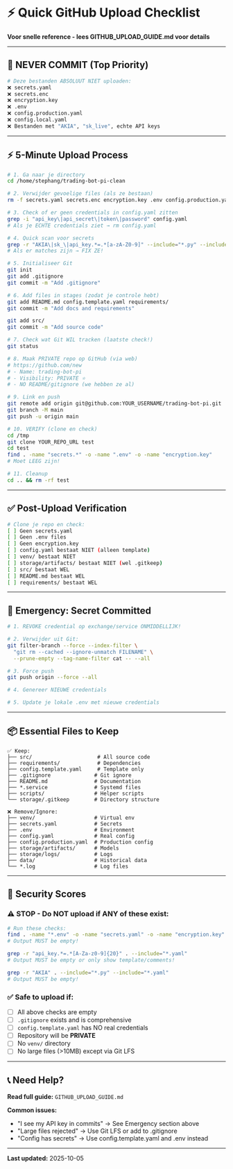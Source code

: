 # ⚡ Quick GitHub Upload Checklist

**Voor snelle reference - lees GITHUB_UPLOAD_GUIDE.md voor details**

---

## 🚫 **NEVER COMMIT** (Top Priority)

```bash
# Deze bestanden ABSOLUUT NIET uploaden:
❌ secrets.yaml
❌ secrets.enc  
❌ encryption.key
❌ .env
❌ config.production.yaml
❌ config.local.yaml
❌ Bestanden met "AKIA", "sk_live", echte API keys
```

---

## ⚡ **5-Minute Upload Process**

```bash
# 1. Ga naar je directory
cd /home/stephang/trading-bot-pi-clean

# 2. Verwijder gevoelige files (als ze bestaan)
rm -f secrets.yaml secrets.enc encryption.key .env config.production.yaml

# 3. Check of er geen credentials in config.yaml zitten
grep -i "api_key\|api_secret\|token\|password" config.yaml
# Als je ECHTE credentials ziet → rm config.yaml

# 4. Quick scan voor secrets
grep -r "AKIA\|sk_\|api_key.*=.*[a-zA-Z0-9]" --include="*.py" --include="*.yaml" src/ config*.yaml 2>/dev/null
# Als er matches zijn → FIX ZE!

# 5. Initialiseer Git
git init
git add .gitignore
git commit -m "Add .gitignore"

# 6. Add files in stages (zodat je controle hebt)
git add README.md config.template.yaml requirements/
git commit -m "Add docs and requirements"

git add src/
git commit -m "Add source code"

# 7. Check wat Git WIL tracken (laatste check!)
git status

# 8. Maak PRIVATE repo op GitHub (via web)
# https://github.com/new
# - Name: trading-bot-pi
# - Visibility: PRIVATE ⭐
# - NO README/gitignore (we hebben ze al)

# 9. Link en push
git remote add origin git@github.com:YOUR_USERNAME/trading-bot-pi.git
git branch -M main
git push -u origin main

# 10. VERIFY (clone en check)
cd /tmp
git clone YOUR_REPO_URL test
cd test
find . -name "secrets.*" -o -name ".env" -o -name "encryption.key"
# Moet LEEG zijn!

# 11. Cleanup
cd .. && rm -rf test
```

---

## ✅ **Post-Upload Verification**

```bash
# Clone je repo en check:
[ ] Geen secrets.yaml
[ ] Geen .env files
[ ] Geen encryption.key
[ ] config.yaml bestaat NIET (alleen template)
[ ] venv/ bestaat NIET
[ ] storage/artifacts/ bestaat NIET (wel .gitkeep)
[ ] src/ bestaat WEL
[ ] README.md bestaat WEL
[ ] requirements/ bestaat WEL
```

---

## 🚨 **Emergency: Secret Committed**

```bash
# 1. REVOKE credential op exchange/service ONMIDDELLIJK!

# 2. Verwijder uit Git:
git filter-branch --force --index-filter \
  "git rm --cached --ignore-unmatch FILENAME" \
  --prune-empty --tag-name-filter cat -- --all

# 3. Force push
git push origin --force --all

# 4. Genereer NIEUWE credentials

# 5. Update je lokale .env met nieuwe credentials
```

---

## 📦 **Essential Files to Keep**

```
✅ Keep:
├── src/                     # All source code
├── requirements/            # Dependencies
├── config.template.yaml     # Template only
├── .gitignore              # Git ignore
├── README.md               # Documentation
├── *.service               # Systemd files
├── scripts/                # Helper scripts
└── storage/.gitkeep        # Directory structure

❌ Remove/Ignore:
├── venv/                   # Virtual env
├── secrets.yaml            # Secrets
├── .env                    # Environment
├── config.yaml             # Real config
├── config.production.yaml  # Production config
├── storage/artifacts/      # Models
├── storage/logs/           # Logs
├── data/                   # Historical data
└── *.log                   # Log files
```

---

## 🔐 **Security Scores**

### ⚠️ **STOP - Do NOT upload if ANY of these exist:**

```bash
# Run these checks:
find . -name "*.env" -o -name "secrets.yaml" -o -name "encryption.key"
# Output MUST be empty!

grep -r "api_key.*=.*[A-Za-z0-9]{20}" . --include="*.yaml"
# Output MUST be empty or only show template/comments!

grep -r "AKIA" . --include="*.py" --include="*.yaml"
# Output MUST be empty!
```

### ✅ **Safe to upload if:**

- [ ] All above checks are empty
- [ ] `.gitignore` exists and is comprehensive
- [ ] `config.template.yaml` has NO real credentials
- [ ] Repository will be **PRIVATE**
- [ ] No `venv/` directory
- [ ] No large files (>10MB) except via Git LFS

---

## 📞 **Need Help?**

**Read full guide:** `GITHUB_UPLOAD_GUIDE.md`

**Common issues:**
- "I see my API key in commits" → See Emergency section above
- "Large files rejected" → Use Git LFS or add to .gitignore
- "Config has secrets" → Use config.template.yaml and .env instead

---

**Last updated:** 2025-10-05

